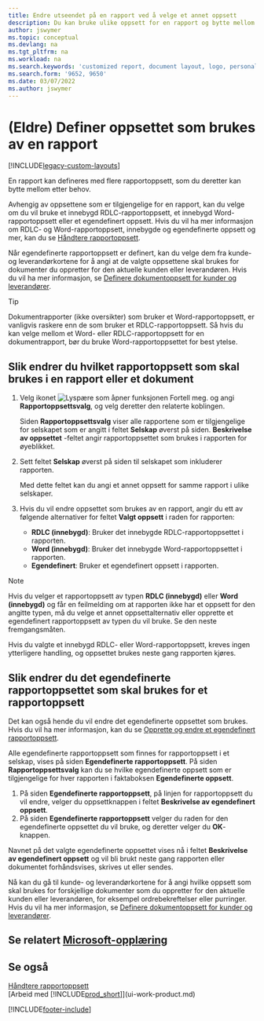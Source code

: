 ```yaml
---
title: Endre utseendet på en rapport ved å velge et annet oppsett
description: Du kan bruke ulike oppsett for en rapport og bytte mellom oppsett for å endre utseendet på den.
author: jswymer
ms.topic: conceptual
ms.devlang: na
ms.tgt_pltfrm: na
ms.workload: na
ms.search.keywords: 'customized report, document layout, logo, personalize'
ms.search.form: '9652, 9650'
ms.date: 03/07/2022
ms.author: jswymer
---
```

# <a name="legacy-set-the-layout-used-by-a-report"></a><a name="legacy-set-the-layout-used-by-a-report"></a><a name="legacy-set-the-layout-used-by-a-report"></a>(Eldre) Definer oppsettet som brukes av en rapport

[!INCLUDE[legacy-custom-layouts](includes/legacy-custom-layouts.md)]

En rapport kan defineres med flere rapportoppsett, som du deretter kan bytte mellom etter behov.

Avhengig av oppsettene som er tilgjengelige for en rapport, kan du velge om du vil bruke et innebygd RDLC-rapportoppsett, et innebygd Word-rapportoppsett eller et egendefinert oppsett. Hvis du vil ha mer informasjon om RDLC- og Word-rapportoppsett, innebygde og egendefinerte oppsett og mer, kan du se [Håndtere rapportoppsett](ui-manage-report-layouts.md).

Når egendefinerte rapportoppsett er definert, kan du velge dem fra kunde- og leverandørkortene for å angi at de valgte oppsettene skal brukes for dokumenter du oppretter for den aktuelle kunden eller leverandøren. Hvis du vil ha mer informasjon, se [Definere dokumentoppsett for kunder og leverandører](ui-define-customer-vendor-document-layouts.md).

> [!TIP]  
> Dokumentrapporter (ikke oversikter) som bruker et Word-rapportoppsett, er vanligvis raskere enn de som bruker et RDLC-rapportoppsett. Så hvis du kan velge mellom et Word- eller RDLC-rapportoppsett for en dokumentrapport, bør du bruke Word-rapportoppsettet for best ytelse.

## <a name="to-change-which-report-layout-to-use-for-a-report-or-document"></a><a name="to-change-which-report-layout-to-use-for-a-report-or-document"></a><a name="to-change-which-report-layout-to-use-for-a-report-or-document"></a>Slik endrer du hvilket rapportoppsett som skal brukes i en rapport eller et dokument

1. Velg ikonet ![Lyspære som åpner funksjonen Fortell meg.](media/ui-search/search_small.png "Fortell hva du vil gjøre") og angi **Rapportoppsettsvalg**, og velg deretter den relaterte koblingen.
  
   Siden **Rapportoppsettsvalg** viser alle rapportene som er tilgjengelige for selskapet som er angitt i feltet **Selskap** øverst på siden. **Beskrivelse av oppsettet** <!-- **Selected Layout** -->-feltet angir rapportoppsettet som brukes i rapporten for øyeblikket.
2. Sett feltet **Selskap** øverst på siden til selskapet som inkluderer rapporten.

   Med dette feltet kan du angi et annet oppsett for samme rapport i ulike selskaper.

3. Hvis du vil endre oppsettet som brukes av en rapport, angir du ett av følgende alternativer for feltet **Valgt oppsett** i raden for rapporten:
   * **RDLC (innebygd)**: Bruker det innebygde RDLC-rapportoppsettet i rapporten.
   * **Word (innebygd)**: Bruker det innebygde Word-rapportoppsettet i rapporten.
   * **Egendefinert**: Bruker et egendefinert oppsett i rapporten.  

> [!NOTE]
> Hvis du velger et rapportoppsett av typen **RDLC (innebygd)** eller **Word (innebygd)** og får en feilmelding om at rapporten ikke har et oppsett for den angitte typen, må du velge et annet oppsettalternativ eller opprette et egendefinert rapportoppsett av typen du vil bruke. Se den neste fremgangsmåten.

Hvis du valgte et innebygd RDLC- eller Word-rapportoppsett, kreves ingen ytterligere handling, og oppsettet brukes neste gang rapporten kjøres.

## <a name="to-change-the-custom-layout-to-use-for-a-report-layout"></a><a name="to-change-the-custom-layout-to-use-for-a-report-layout"></a><a name="to-change-the-custom-layout-to-use-for-a-report-layout"></a>Slik endrer du det egendefinerte rapportoppsettet som skal brukes for et rapportoppsett

Det kan også hende du vil endre det egendefinerte oppsettet som brukes. Hvis du vil ha mer informasjon, kan du se [Opprette og endre et egendefinert rapportoppsett](ui-how-create-custom-report-layout.md).

Alle egendefinerte rapportoppsett som finnes for rapportoppsett i et selskap, vises på siden **Egendefinerte rapportoppsett**. På siden **Rapportoppsettsvalg** kan du se hvilke egendefinerte oppsett som er tilgjengelige for hver rapporten i faktaboksen **Egendefinerte oppsett**.

1. På siden **Egendefinerte rapportoppsett**, på linjen for rapportoppsett du vil endre, velger du oppsettknappen i feltet **Beskrivelse av egendefinert oppsett**.
2. På siden **Egendefinerte rapportoppsett** velger du raden for den egendefinerte oppsettet du vil bruke, og deretter velger du **OK**-knappen.

Navnet på det valgte egendefinerte oppsettet vises nå i feltet **Beskrivelse av egendefinert oppsett** og vil bli brukt neste gang rapporten eller dokumentet forhåndsvises, skrives ut eller sendes.

Nå kan du gå til kunde- og leverandørkortene for å angi hvilke oppsett som skal brukes for forskjellige dokumenter som du oppretter for den aktuelle kunden eller leverandøren, for eksempel ordrebekreftelser eller purringer. Hvis du vil ha mer informasjon, se [Definere dokumentoppsett for kunder og leverandører](ui-define-customer-vendor-document-layouts.md).

## <a name="see-related-microsoft-training"></a><a name="see-related-microsoft-training"></a><a name="see-related-microsoft-training"></a>Se relatert [Microsoft-opplæring](/training/modules/change-documents-dynamics-365-business-central/index)

## <a name="see-also"></a><a name="see-also"></a><a name="see-also"></a>Se også
[Håndtere rapportoppsett](ui-manage-report-layouts.md)  
[Arbeid med [!INCLUDE[prod_short](includes/prod_short.md)]](ui-work-product.md)


[!INCLUDE[footer-include](includes/footer-banner.md)]
